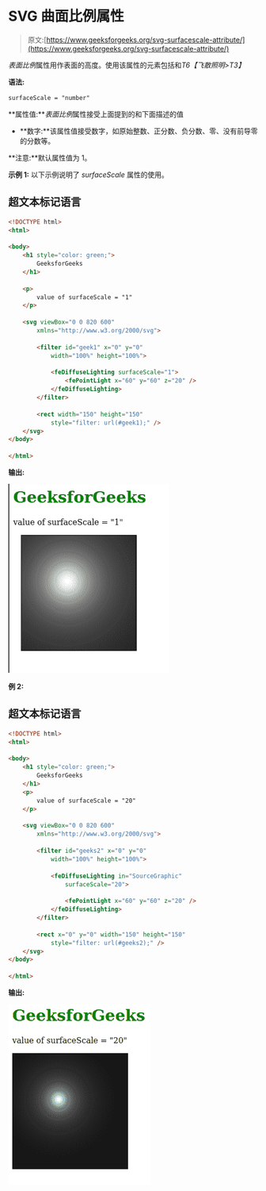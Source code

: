 # SVG 曲面比例属性

> 原文:[https://www.geeksforgeeks.org/svg-surfacescale-attribute/](https://www.geeksforgeeks.org/svg-surfacescale-attribute/)

*表面比例*属性用作表面的高度。使用该属性的元素包括<fespeaklarlighting>和*T6【飞散照明>T3】*

**语法:**

```html
surfaceScale = "number"

```

**属性值:***表面比例*属性接受上面提到的和下面描述的值

*   **数字:**该属性值接受数字，如原始整数、正分数、负分数、零、没有前导零的分数等。

**注意:**默认属性值为 1。

**示例 1:** 以下示例说明了 *surfaceScale* 属性的使用。

## 超文本标记语言

```html
<!DOCTYPE html>
<html>

<body>
    <h1 style="color: green;">
        GeeksforGeeks
    </h1>

    <p>
        value of surfaceScale = "1"
    </p>

    <svg viewBox="0 0 820 600" 
        xmlns="http://www.w3.org/2000/svg">

        <filter id="geek1" x="0" y="0" 
            width="100%" height="100%">

            <feDiffuseLighting surfaceScale="1">
                <fePointLight x="60" y="60" z="20" />
            </feDiffuseLighting>
        </filter>

        <rect width="150" height="150" 
            style="filter: url(#geek1);" />
    </svg>
</body>

</html>
```

**输出:**

![](img/30e8a0fb18e77625364661ee18547773.png)

**例 2:**

## 超文本标记语言

```html
<!DOCTYPE html>
<html>

<body>
    <h1 style="color: green;">
        GeeksforGeeks
    </h1>
    <p>
        value of surfaceScale = "20"
    </p>

    <svg viewBox="0 0 820 600" 
        xmlns="http://www.w3.org/2000/svg">

        <filter id="geeks2" x="0" y="0" 
            width="100%" height="100%">

            <feDiffuseLighting in="SourceGraphic" 
                surfaceScale="20">

                <fePointLight x="60" y="60" z="20" />
            </feDiffuseLighting>
        </filter>

        <rect x="0" y="0" width="150" height="150" 
            style="filter: url(#geeks2);" />
    </svg>
</body>

</html>
```

**输出:**

![](img/035df3f7fd8899b14ca202af7a7c4aee.png)